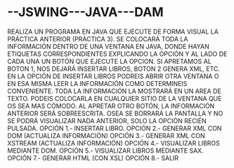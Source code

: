 # --JSWING---JAVA---DAM




REALIZA UN PROGRAMA EN JAVA QUE EJECUTE DE FORMA VISUAL LA PRÁCTICA
ANTERIOR (PRÁCTICA 3). SE COLOCARÁ TODA LA INFORMACIÓN DENTRO DE UNA
VENTANA EN JAVA, DONDE HAYAN ETIQUETAS CORRESPONDIENTES EXPLICANDO LA
OPCIÓN Y AL LADO DE CADA UNA UN BOTÓN QUE EJECUTE LA OPCION. SI APRETAMOS
AL BOTON 1, NOS DEJARÁ INSERTAR LIBROS, BOTON 2 GENERA XML, ETC.
EN LA OPCIÓN DE INSERTAR LIBROS PODREIS ABRIR OTRA VENTANA O EN ESA MISMA
LEER LA INFORMACIÓN COMO DETERMINEIS CONVENIENTE.
TODA LA INFORMACIÓN LA MOSTRARÁ EN UN AREA DE TEXTO. PODEIS COLOCARLA
EN CUALQUIER SITIO DE LA VENTANA QUE OS SEA MAS CÓMODO.
AL APRETAR OTRO BOTÓN, LA INFORMACIÓN ANTERIOR SERÁ SOBREESCRITA. OSEA
SE BORRARÁ LA PANTALLA Y NO SE PODRÁ VISUALIZAR NADA ANTERIOR, SOLO LA
OPCIÓN RECIÉN PULSADA.
OPCIÓN 1.- INSERTAR LIBRO.
OPCIÓN 2.- GENERAR XML CON DOM (ACTUALIZA INFORMACIÓN)
OPCIÓN 3.- GENERAR XML CON XSTREAM (ACTUALIZA INFORMACIÓN)
OPCIÓN 4.- VISUALIZAR LIBROS MEDIANTE DOM.
OPCIÓN 5.- VISUALIZAR LIBROS MEDIANTE SAX.
OPCIÓN 7.- GENERAR HTML (CON XSL)
OPCIÓN 8.- SALIR
